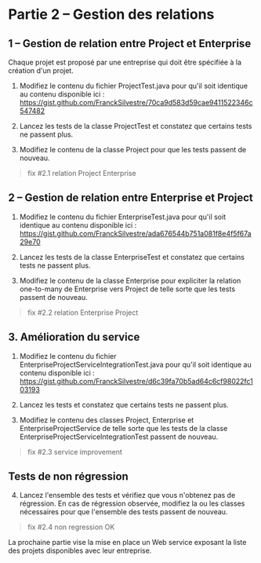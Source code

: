 # Partie 2 – Gestion des relations

## 1 – Gestion de relation entre Project et Enterprise

Chaque projet est  proposé par une entreprise qui doit être spécifiée à la création d'un projet.

1. Modifiez le contenu du fichier ProjectTest.java pour qu'il soit identique au contenu disponible ici : 
https://gist.github.com/FranckSilvestre/70ca9d583d59cae9411522346c547482 

2. Lancez les tests de la classe ProjectTest et constatez que certains tests ne passent plus.

3. Modifiez le contenu de la classe Project  pour que les tests passent de nouveau.

> fix #2.1 relation Project Enterprise

## 2 – Gestion de relation entre Enterprise et Project

1. Modifiez le contenu du fichier EnterpriseTest.java pour qu'il soit identique au contenu disponible ici :
https://gist.github.com/FranckSilvestre/ada676544b751a081f8e4f5f67a29e70 

2. Lancez les tests de la classe EnterpriseTest et constatez que certains tests ne passent plus.

3. Modifiez le contenu de la classe Enterprise pour expliciter la relation one-to-many de Enterprise vers Project de telle sorte que les tests passent de nouveau.

>  fix #2.2 relation Enterprise Project 

## 3. Amélioration du service

1. Modifiez le contenu du fichier EnterpriseProjectServiceIntegrationTest.java pour qu'il soit identique au contenu disponible ici :
https://gist.github.com/FranckSilvestre/d6c39fa70b5ad64c6cf98022fc103193 

2. Lancez les tests et constatez que certains tests ne passent plus.

3. Modifiez le contenu des classes Project, Enterprise et EnterpriseProjectService de telle sorte que les tests de la classe EnterpriseProjectServiceIntegrationTest passent de nouveau.

> fix #2.3 service improvement

## Tests de non régression

4. Lancez l'ensemble des tests et vérifiez que vous n'obtenez pas de régression. En cas de régression observée, modifiez la ou les classes nécessaires pour que l'ensemble des tests passent de nouveau.

> fix #2.4 non regression OK

La prochaine partie vise la mise en place un Web service exposant la liste des projets disponibles avec leur entreprise.
